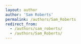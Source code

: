 ```yaml
---
layout: author
author: 'Sam Roberts'
permalink: /authors/Sam_Roberts
redirect_from:
  - /authors/sam_roberts/
  - /authors/Sam_Roberts/
---
```


